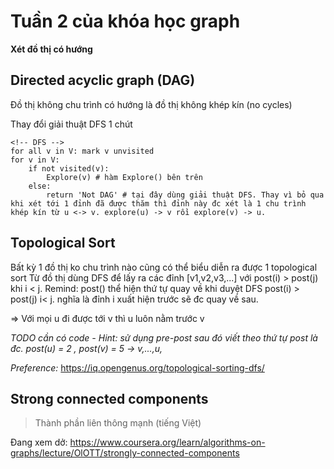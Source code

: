 # Tuần 2 của khóa học graph

**Xét đồ thị có hướng**
## Directed acyclic graph (DAG)
Đồ thị không chu trình có hướng là đồ thị không khép kín (no cycles)

Thay đổi giải thuật DFS 1 chút
```
<!-- DFS -->
for all v in V: mark v unvisited
for v in V:
    if not visited(v):
        Explore(v) # hàm Explore() bên trên
    else:
        return 'Not DAG' # tại đây dùng giải thuật DFS. Thay vì bỏ qua khi xét tới 1 đỉnh đã được thăm thì đỉnh này đc xét là 1 chu trình khép kín từ u <-> v. explore(u) -> v rồi explore(v) -> u.
```

## Topological Sort
Bất kỳ 1 đồ thị ko chu trình nào cũng có thể biểu diễn ra được 1 topological sort 
Từ đồ thị dùng DFS để lấy ra các đỉnh [v1,v2,v3,...] với post(i) > post(j) khi i < j.
Remind: post() thể hiện thứ tự quay về khi duyệt DFS
post(i) > post(j) i< j. nghĩa là đỉnh i xuất hiện trước sẽ đc quay về sau.

=> Với mọi u đi được tới v thì u luôn nằm trước v

*TODO cần có code - Hint: sử dụng pre-post sau đó viết theo thứ tự post là đc. post(u) = 2 , post(v) = 5 -> v,...,u,*

*Preference:* https://iq.opengenus.org/topological-sorting-dfs/

## Strong connected components
> Thành phần liên thông mạnh (tiếng Việt)

Đang xem dở: https://www.coursera.org/learn/algorithms-on-graphs/lecture/OlOTT/strongly-connected-components